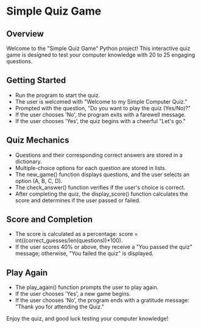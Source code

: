 # Simple Quiz Game

## Overview

Welcome to the "Simple Quiz Game" Python project! This interactive quiz game is designed to test your computer knowledge with 20 to 25 engaging questions.

## Getting Started

- Run the program to start the quiz.
- The user is welcomed with "Welcome to my Simple Computer Quiz."
- Prompted with the question, "Do you want to play the quiz (Yes/No)?"
- If the user chooses 'No', the program exits with a farewell message.
- If the user chooses 'Yes', the quiz begins with a cheerful "Let's go."

## Quiz Mechanics

- Questions and their corresponding correct answers are stored in a dictionary.
- Multiple-choice options for each question are stored in lists.
- The new_game() function displays questions, and the user selects an option (A, B, C, D).
- The check_answer() function verifies if the user's choice is correct.
- After completing the quiz, the display_score() function calculates the score and determines if the user passed or failed.

## Score and Completion

- The score is calculated as a percentage: score = int((correct_guesses/len(questions))*100).
- If the user scores 40% or above, they receive a "You passed the quiz" message; otherwise, "You failed the quiz" is displayed.

## Play Again

- The play_again() function prompts the user to play again.
- If the user chooses 'Yes', a new game begins.
- If the user chooses 'No', the program ends with a gratitude message: "Thank you for attending the Quiz."

Enjoy the quiz, and good luck testing your computer knowledge!

